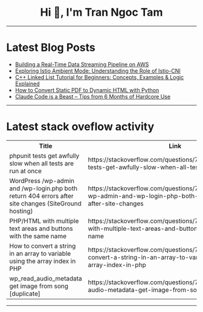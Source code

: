 <h1 align="center">Hi 👋, I'm Tran Ngoc Tam</h1>

---

# Latest Blog Posts 
<!-- BLOG-POST-LIST:START -->
- [Building a Real-Time Data Streaming Pipeline on AWS](https://dev.to/sushanta_paudel/building-a-real-time-data-streaming-pipeline-on-aws-i3n)
- [Exploring Istio Ambient Mode: Understanding the Role of Istio-CNI](https://dev.to/danielrive/exploring-istio-ambient-mode-understanding-the-role-of-istio-cni-4del)
- [C++ Linked List Tutorial for Beginners: Concepts, Examples &amp; Logic Explained](https://dev.to/manas_ranjan/c-linked-list-tutorial-for-beginners-concepts-examples-logic-explained-4a5n)
- [How to Convert Static PDF to Dynamic HTML with Python](https://dev.to/allen_yang_f905170c5a197b/how-to-convert-static-pdf-to-dynamic-html-with-python-55i2)
- [Claude Code is a Beast – Tips from 6 Months of Hardcore Use](https://dev.to/diet-code103/claude-code-is-a-beast-tips-from-6-months-of-hardcore-use-572n)
<!-- BLOG-POST-LIST:END -->

---

# Latest stack oveflow activity
<table>
  <tr><th>Title</th><th>Link</th></tr>
  <!-- STACKOVERFLOW:START --><tr><td>phpunit tests get awfully slow when all tests are run at once</td><td>https://stackoverflow.com/questions/79803050/phpunit-tests-get-awfully-slow-when-all-tests-are-run-at-once</td></tr><tr><td>WordPress /wp-admin and /wp-login.php both return 404 errors after site changes &lpar;SiteGround hosting&rpar;</td><td>https://stackoverflow.com/questions/79803041/wordpress-wp-admin-and-wp-login-php-both-return-404-errors-after-site-changes</td></tr><tr><td>PHP/HTML with multiple text areas and buttons with the same name</td><td>https://stackoverflow.com/questions/79802186/php-html-with-multiple-text-areas-and-buttons-with-the-same-name</td></tr><tr><td>How to convert a string in an array to variable using the array index in PHP</td><td>https://stackoverflow.com/questions/79802151/how-to-convert-a-string-in-an-array-to-variable-using-the-array-index-in-php</td></tr><tr><td>wp_read_audio_metadata get image from song [duplicate]</td><td>https://stackoverflow.com/questions/79801988/wp-read-audio-metadata-get-image-from-song</td></tr><!-- STACKOVERFLOW:END -->
</table>

---


